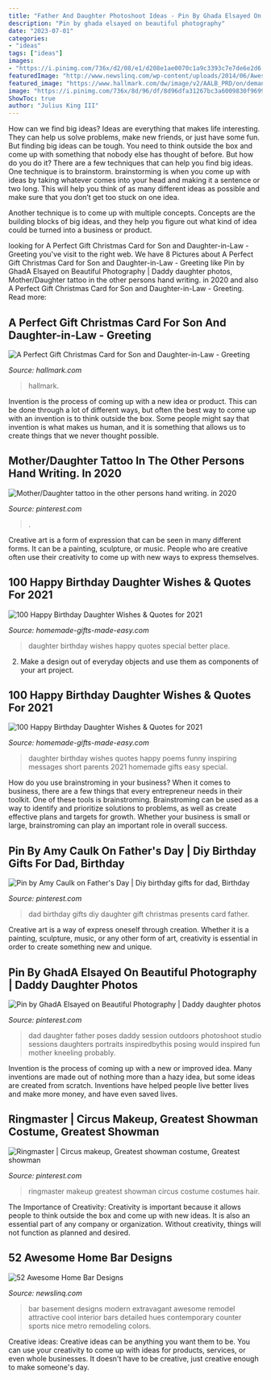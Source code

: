 ```yaml
---
title: "Father And Daughter Photoshoot Ideas - Pin By Ghada Elsayed On Beautiful Photography"
description: "Pin by ghada elsayed on beautiful photography"
date: "2023-07-01"
categories:
- "ideas"
tags: ["ideas"]
images:
- "https://i.pinimg.com/736x/d2/08/e1/d208e1ae0070c1a9c3393c7e7de6e2d6.jpg"
featuredImage: "http://www.newslinq.com/wp-content/uploads/2014/06/Awesome-Home-Bar-8.jpg"
featured_image: "https://www.hallmark.com/dw/image/v2/AALB_PRD/on/demandware.static/-/Sites-hallmark-master/default/dw5aae512f/images/finished-goods/products/599XZH2064/Trees-and-Stars-Christmas-Card-for-Son-and-Wife_599XZH2064_01.jpg?sw=1200&amp;sh=1200&amp;sm=fit"
image: "https://i.pinimg.com/736x/8d/96/df/8d96dfa31267bc3a6009830f9699dbbc.jpg"
ShowToc: true
author: "Julius King III"
---
```



How can we find big ideas?
Ideas are everything that makes life interesting. They can help us solve problems, make new friends, or just have some fun. But finding big ideas can be tough. You need to think outside the box and come up with something that nobody else has thought of before. But how do you do it? There are a few techniques that can help you find big ideas. 
One technique is to brainstorm. brainstorming is when you come up with ideas by taking whatever comes into your head and making it a sentence or two long. This will help you think of as many different ideas as possible and make sure that you don’t get too stuck on one idea. 

Another technique is to come up with multiple concepts. Concepts are the building blocks of big ideas, and they help you figure out what kind of idea could be turned into a business or product.

	

		
looking for A Perfect Gift Christmas Card for Son and Daughter-in-Law - Greeting you've visit to the right web. We have 8 Pictures about A Perfect Gift Christmas Card for Son and Daughter-in-Law - Greeting like Pin by GhadA Elsayed on Beautiful Photography | Daddy daughter photos, Mother/Daughter tattoo in the other persons hand writing. in 2020 and also A Perfect Gift Christmas Card for Son and Daughter-in-Law - Greeting. Read more:
		
    
## A Perfect Gift Christmas Card For Son And Daughter-in-Law - Greeting

<img loading=lazy src="https://www.hallmark.com/dw/image/v2/AALB_PRD/on/demandware.static/-/Sites-hallmark-master/default/dw5aae512f/images/finished-goods/products/599XZH2064/Trees-and-Stars-Christmas-Card-for-Son-and-Wife_599XZH2064_01.jpg?sw=1200&amp;sh=1200&amp;sm=fit" onerror="this.onerror=null;this.src='https://tse1.mm.bing.net/th?id=OIP.95AHI3aQAutJMQ14asTiKgHaHa&amp;pid=15.1';" alt="A Perfect Gift Christmas Card for Son and Daughter-in-Law - Greeting">

_Source: hallmark.com_

>hallmark. 

	

Invention is the process of coming up with a new idea or product. This can be done through a lot of different ways, but often the best way to come up with an invention is to think outside the box. Some people might say that invention is what makes us human, and it is something that allows us to create things that we never thought possible.

    
## Mother/Daughter Tattoo In The Other Persons Hand Writing. In 2020

<img loading=lazy src="https://i.pinimg.com/736x/f5/cf/9b/f5cf9bf026345d519334fe6372e5d3de.jpg" onerror="this.onerror=null;this.src='https://tse2.mm.bing.net/th?id=OIP.JCLKxRgffyr3ha4GdSVtxgHaK_&amp;pid=15.1';" alt="Mother/Daughter tattoo in the other persons hand writing. in 2020">

_Source: pinterest.com_

>. 

	

Creative art is a form of expression that can be seen in many different forms. It can be a painting, sculpture, or music. People who are creative often use their creativity to come up with new ways to express themselves.

    
## 100 Happy Birthday Daughter Wishes &amp; Quotes For 2021

<img loading=lazy src="https://www.homemade-gifts-made-easy.com/image-files/birthday-wishes-for-daughter-better-place-600x900.jpg" onerror="this.onerror=null;this.src='https://tse1.mm.bing.net/th?id=OIP.5TJ1BOhaLYnr48ET12Kv1QHaLH&amp;pid=15.1';" alt="100 Happy Birthday Daughter Wishes &amp; Quotes for 2021">

_Source: homemade-gifts-made-easy.com_

>daughter birthday wishes happy quotes special better place. 

	

2. Make a design out of everyday objects and use them as components of your art project.

    
## 100 Happy Birthday Daughter Wishes &amp; Quotes For 2021

<img loading=lazy src="https://www.homemade-gifts-made-easy.com/image-files/birthday-wishes-for-daughter-milne-600x900.jpg" onerror="this.onerror=null;this.src='https://tse4.mm.bing.net/th?id=OIP.M72ksYECUCrWPREZvk3NqwHaLH&amp;pid=15.1';" alt="100 Happy Birthday Daughter Wishes &amp; Quotes for 2021">

_Source: homemade-gifts-made-easy.com_

>daughter birthday wishes quotes happy poems funny inspiring messages short parents 2021 homemade gifts easy special. 

	

How do you use brainstroming in your business?
When it comes to business, there are a few things that every entrepreneur needs in their toolkit. One of these tools is brainstroming. Brainstroming can be used as a way to identify and prioritize solutions to problems, as well as create effective plans and targets for growth. Whether your business is small or large, brainstroming can play an important role in overall success.

    
## Pin By Amy Caulk On Father&#039;s Day | Diy Birthday Gifts For Dad, Birthday

<img loading=lazy src="https://i.pinimg.com/736x/d2/08/e1/d208e1ae0070c1a9c3393c7e7de6e2d6.jpg" onerror="this.onerror=null;this.src='https://tse2.mm.bing.net/th?id=OIP.bDDX6Zvy6H7DkgU6yD6JewHaK6&amp;pid=15.1';" alt="Pin by Amy Caulk on Father&#039;s Day | Diy birthday gifts for dad, Birthday">

_Source: pinterest.com_

>dad birthday gifts diy daughter gift christmas presents card father. 

	

Creative art is a way of express oneself through creation. Whether it is a painting, sculpture, music, or any other form of art, creativity is essential in order to create something new and unique.

    
## Pin By GhadA Elsayed On Beautiful Photography | Daddy Daughter Photos

<img loading=lazy src="https://i.pinimg.com/736x/8d/96/df/8d96dfa31267bc3a6009830f9699dbbc.jpg" onerror="this.onerror=null;this.src='https://tse3.mm.bing.net/th?id=OIP.aDt-5PzAJTP2HpB585H7ygHaLH&amp;pid=15.1';" alt="Pin by GhadA Elsayed on Beautiful Photography | Daddy daughter photos">

_Source: pinterest.com_

>dad daughter father poses daddy session outdoors photoshoot studio sessions daughters portraits inspiredbythis posing would inspired fun mother kneeling probably. 

	

Invention is the process of coming up with a new or improved idea. Many inventions are made out of nothing more than a hazy idea, but some ideas are created from scratch. Inventions have helped people live better lives and make more money, and have even saved lives.

    
## Ringmaster | Circus Makeup, Greatest Showman Costume, Greatest Showman

<img loading=lazy src="https://i.pinimg.com/736x/58/09/d3/5809d3bfbd39c05680f5134a531c77d1.jpg" onerror="this.onerror=null;this.src='https://tse4.mm.bing.net/th?id=OIP.5js8T6G-g5d2qw5XLkQw2wHaLA&amp;pid=15.1';" alt="Ringmaster | Circus makeup, Greatest showman costume, Greatest showman">

_Source: pinterest.com_

>ringmaster makeup greatest showman circus costume costumes hair. 

	

The Importance of Creativity:
Creativity is important because it allows people to think outside the box and come up with new ideas. It is also an essential part of any company or organization. Without creativity, things will not function as planned and desired.

    
## 52 Awesome Home Bar Designs

<img loading=lazy src="http://www.newslinq.com/wp-content/uploads/2014/06/Awesome-Home-Bar-8.jpg" onerror="this.onerror=null;this.src='https://tse4.mm.bing.net/th?id=OIP.5-lOruxd7LXYReY81ais0wHaE6&amp;pid=15.1';" alt="52 Awesome Home Bar Designs">

_Source: newslinq.com_

>bar basement designs modern extravagant awesome remodel attractive cool interior bars detailed hues contemporary counter sports nice metro remodeling colors. 

	

Creative ideas:
Creative ideas can be anything you want them to be. You can use your creativity to come up with ideas for products, services, or even whole businesses. It doesn't have to be creative, just creative enough to make someone's day.

